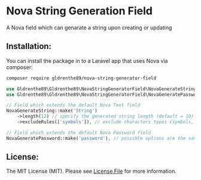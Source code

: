 # Nova String Generation Field
A Nova field which can genarate a string upon creating or updating

## Installation:

You can install the package in to a Laravel app that uses Nova via composer:

```bash
composer require gldrenthe89/nova-string-generator-field
```

```php
use Gldrenthe89\Gldrenthe89\NovaStringGeneratorField\NovaGenerateString;
use Gldrenthe89\Gldrenthe89\NovaStringGeneratorField\NovaGeneratePassword;

// Field which extends the default Nova Text field
NovaGenerateString::make('String')
    ->length(12) // specify the generated string length (default = 10)
    ->excludeRules(['symbols']), // exclude characters types (symbols, numbers. uppercase, lowercase)

// Field which extends the default Nova Password field
NovaGeneratePassword::make('password'), // possible options are the same as above
```

## License:
The MIT License (MIT). Please see [License File](LICENSE.md) for more information.
